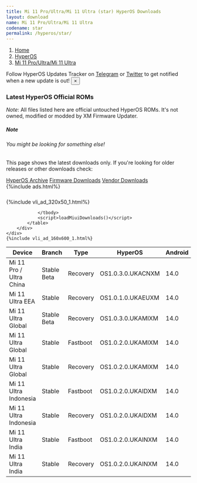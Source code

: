 ```yaml
---
title: Mi 11 Pro/Ultra/Mi 11 Ultra (star) HyperOS Downloads
layout: download
name: Mi 11 Pro/Ultra/Mi 11 Ultra
codename: star
permalink: /hyperos/star/
---
```

<nav aria-label="breadcrumb">
    <ol class="breadcrumb">
        <li class="breadcrumb-item"><a href="/">Home</a></li>
        <li class="breadcrumb-item"><a href="/hyperos/">HyperOS</a></li>
        <li class="breadcrumb-item active" aria-current="page"><a href="/hyperos/star/">Mi 11 Pro/Ultra/Mi 11 Ultra</a></li>
    </ol>
</nav>
<div class="alert alert-primary alert-dismissible fade show" role="alert">
    Follow HyperOS Updates Tracker on <a href="https://t.me/MIUIUpdatesTracker" class="alert-link">Telegram</a>
     or <a href="https://twitter.com/MiFwUpdater" class="alert-link">Twitter</a> to get notified when a new update is out!
    <button type="button" class="close" data-dismiss="alert" aria-label="Close">
        <span aria-hidden="true">&times;</span>
    </button>
</div>

### Latest HyperOS Official ROMs
*Note*: All files listed here are official untouched HyperOS ROMs. It's not owned, modified or modded by XM Firmware Updater.
<div class="card">
  <div class="card-body">
    <h5 class="card-title">Note</h5>
    <h6 class="card-subtitle mb-2 text-muted">You might be looking for something else!</h6>
    <p class="card-text">This page shows the latest downloads only.
     If you're looking for older releases or other downloads check:</p>
    <a href="/archive/hyperos/star/" class="card-link">HyperOS Archive</a>
    <a href="/firmware/star/" class="card-link">Firmware Downloads</a>
    <a href="/vendor/star/" class="card-link">Vendor Downloads</a>
  </div>
</div>
{%include ads.html%}
<div class="row justify-content-center">
    <div class="col-10">
        <div class="table-responsive-md" style="margin-top: 25px;">
            {%include vli_ad_320x50_1.html%}
            <table id="miui" class="display dt-responsive nowrap compact table table-striped table-hover table-sm">
                <thead class="thead-dark">
                    <tr>
                        <th data-ref="device">Device</th>
                        <th data-ref="branch">Branch</th>
                        <th data-ref="type">Type</th>
                        <th data-ref="miui">HyperOS</th>
                        <th data-ref="android">Android</th>
                        <th data-ref="size">Size</th>
                        <th data-ref="size">Date</th>
                        <th data-ref="link">Link</th>
                    </tr>
                </thead>
                <tbody>
                <tr><td>Mi 11 Pro / Ultra China</td><td>Stable Beta</td><td>Recovery</td><td>OS1.0.3.0.UKACNXM</td><td>14.0</td><td>5.8 GB</td><td>2024-06-25</td><td><a href="/hyperos/star/stable beta/OS1.0.3.0.UKACNXM/">Download</a></td></tr>
<tr><td>Mi 11 Ultra EEA</td><td>Stable</td><td>Recovery</td><td>OS1.0.1.0.UKAEUXM</td><td>14.0</td><td>5.2 GB</td><td>2024-05-20</td><td><a href="/hyperos/star/stable/OS1.0.1.0.UKAEUXM/">Download</a></td></tr>
<tr><td>Mi 11 Ultra Global</td><td>Stable Beta</td><td>Recovery</td><td>OS1.0.3.0.UKAMIXM</td><td>14.0</td><td>5.2 GB</td><td>2024-07-04</td><td><a href="/hyperos/star/stable beta/OS1.0.3.0.UKAMIXM/">Download</a></td></tr>
<tr><td>Mi 11 Ultra Global</td><td>Stable</td><td>Fastboot</td><td>OS1.0.2.0.UKAMIXM</td><td>14.0</td><td>6.4 GB</td><td>2024-05-16</td><td><a href="/hyperos/star/stable/OS1.0.2.0.UKAMIXM/">Download</a></td></tr>
<tr><td>Mi 11 Ultra Global</td><td>Stable</td><td>Recovery</td><td>OS1.0.2.0.UKAMIXM</td><td>14.0</td><td>5.2 GB</td><td>2024-05-30</td><td><a href="/hyperos/star/stable/OS1.0.2.0.UKAMIXM/">Download</a></td></tr>
<tr><td>Mi 11 Ultra Indonesia</td><td>Stable</td><td>Fastboot</td><td>OS1.0.2.0.UKAIDXM</td><td>14.0</td><td>6.0 GB</td><td>2024-05-17</td><td><a href="/hyperos/star/stable/OS1.0.2.0.UKAIDXM/">Download</a></td></tr>
<tr><td>Mi 11 Ultra Indonesia</td><td>Stable</td><td>Recovery</td><td>OS1.0.2.0.UKAIDXM</td><td>14.0</td><td>5.2 GB</td><td>2024-05-30</td><td><a href="/hyperos/star/stable/OS1.0.2.0.UKAIDXM/">Download</a></td></tr>
<tr><td>Mi 11 Ultra India</td><td>Stable</td><td>Fastboot</td><td>OS1.0.2.0.UKAINXM</td><td>14.0</td><td>5.9 GB</td><td>2024-04-30</td><td><a href="/hyperos/star/stable/OS1.0.2.0.UKAINXM/">Download</a></td></tr>
<tr><td>Mi 11 Ultra India</td><td>Stable</td><td>Recovery</td><td>OS1.0.2.0.UKAINXM</td><td>14.0</td><td>5.2 GB</td><td>2024-05-16</td><td><a href="/hyperos/star/stable/OS1.0.2.0.UKAINXM/">Download</a></td></tr>

                </tbody>
                <script>loadMiuiDownloads()</script>
            </table>
        </div>
    </div>
    {%include vli_ad_160x600_1.html%}
</div>
